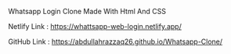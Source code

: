 Whatsapp Login Clone Made With Html And CSS

Netlify Link : https://whattsapp-web-login.netlify.app/

GitHub Link : https://abdullahrazzaq26.github.io/Whatsapp-Clone/

